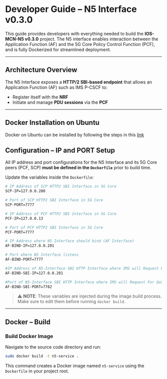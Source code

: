 
# Developer Guide – N5 Interface v0.3.0

This guide provides developers with everything needed to build the **IOS-MCN-N5 v0.3.0** project. The N5 interface enables interaction between the Application Function (AF) and the 5G Core Policy Control Function (PCF), and is fully Dockerized for streamlined deployment.

---

## Architecture Overview

The N5 Interface exposes a **HTTP/2 SBI-based endpoint** that allows an Application Function (AF) such as IMS P-CSCF to:

- Register itself with the **NRF**
- Initiate and manage **PDU sessions** via the **PCF**

---

## Docker Installation on Ubuntu
Docker on Ubuntu can be installed by following the steps in this [link](https://docs.docker.com/engine/install/ubuntu/)


## Configuration – IP and PORT Setup

All IP address and port configurations for the N5 Interface and its 5G Core peers (PCF, SCP) **must be defined in the `Dockerfile`** prior to build time.

Update the variables inside the `Dockerfile`:

```Dockerfile
# IP Address of SCP HTTP2 SBI Interface in 5G Core
SCP-IP=127.0.0.200                     

# Port of SCP HTTP2 SBI Interface in 5G Core
SCP-PORT=7777                           

# IP Address of PCF HTTP2 SBI Interface in 5G Core
PCF-IP=127.0.0.13                    

# Port of PCF HTTP2 SBI Interface in 5G Core
PCF-PORT=7777                           

# IP Address where N5 Interface should bind (AF Interface)
AF-BIND-IP=127.0.0.201                

# Port where N5 Interface listens
AF-BIND-PORT=7777                     

#IP Address of N5-Interface SBI HTTP Interface where IMS will Request For QoS
AF-BIND-SBI-IP=127.0.0.201

#Port of N5-Interface SBI HTTP Interface where IMS will Request For QoS
AF-BIND-SBI-PORT=7782
```

> ⚠️ **NOTE**: These variables are injected during the image build process. Make sure to edit them before running `docker build`.

---

## Docker – Build

### Build Docker Image

Navigate to the source code directory and run:

```bash
sudo docker build -t n5-service .
```

This command creates a Docker image named `n5-service` using the `Dockerfile` in your project root.
